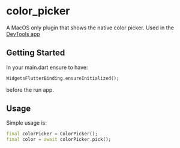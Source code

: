 # color_picker

A MacOS only plugin that shows the native color picker.
Used in the [DevTools app](https://github.com/nank1ro/devtools)

## Getting Started

In your main.dart ensure to have:
```dart
WidgetsFlutterBinding.ensureInitialized();
```
before the run app.

## Usage

Simple usage is:
```dart
final colorPicker = ColorPicker();
final color = await colorPicker.pick();
```
